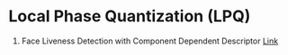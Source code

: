 # Local Phase Quantization (LPQ)

1. Face Liveness Detection with Component Dependent Descriptor [Link](https://drive.google.com/file/d/16Tv3zv74dMf8N05Tpprz8g7hLdAxvF8D/view?usp=sharing)